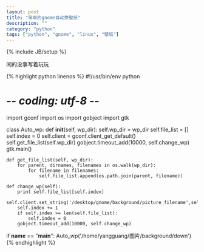 ```yaml
---
layout: post
title: "简单的gnome自动换壁纸"
description: ""
category: "python"
tags: ["python", "gnome", "linux", "壁纸"]
---
```

{% include JB/setup %}

闲的没事写着玩玩

{% highlight python linenos %}
#!/usr/bin/env python
# -*- coding: utf-8 -*-

import gconf
import os
import gobject
import gtk

class Auto_wp:
    def __init__(self, wp_dir):
        self.wp_dir     = wp_dir
        self.file_list  = []
        self.index      = 0
        self.client     = gconf.client_get_default()
        self.get_file_list(self.wp_dir)
        gobject.timeout_add(10000, self.change_wp)
        gtk.main()

    def get_file_list(self, wp_dir):
        for parent, dirnames, filenames in os.walk(wp_dir):
            for filename in filenames:
                self.file_list.append(os.path.join(parent, filename))

    def change_wp(self):
        print self.file_list[self.index]
        self.client.set_string('/desktop/gnome/background/picture_filename',self.file_list[self.index])
        self.index += 1
        if self.index >= len(self.file_list):
            self.index = 0
        gobject.timeout_add(10000, self.change_wp)

if __name__ == "__main__":
    Auto_wp('/home/yangguang/图片/background/down')
{% endhighlight %}
